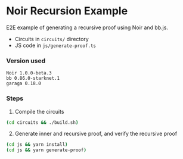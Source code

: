 # Noir Recursion Example

E2E example of generating a recursive proof using Noir and bb.js.

- Circuits in `circuits/` directory
- JS code in `js/generate-proof.ts`

### Version used

```
Noir 1.0.0-beta.3
bb 0.86.0-starknet.1
garaga 0.18.0
```

### Steps

1. Compile the circuits

```bash
(cd circuits && ./build.sh)
```

2. Generate inner and recursive proof, and verify the recursive proof

```bash
(cd js && yarn install)
(cd js && yarn generate-proof)
```
